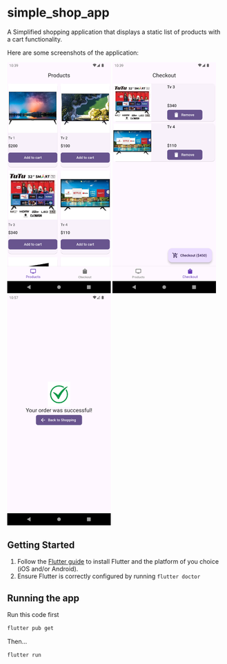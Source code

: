 # simple_shop_app

A Simplified shopping application that displays a static list of products with a cart functionality.

Here are some screenshots of the application:

<img src="screenshots/2024-07-06 22-39-06 High Res Screenshot.png" width="240">
<img src="screenshots/2024-07-06 22-39-27 High Res Screenshot.png" width="240">
<img src="screenshots/2024-07-06 22-57-49 High Res Screenshot.png" width="240">


## Getting Started
1. Follow the [Flutter guide](https://docs.flutter.dev/get-started/install) to
   install Flutter and the platform of you choice (iOS and/or Android).
2. Ensure Flutter is correctly configured by running `flutter doctor`

## Running the app
Run this code first
```sh
flutter pub get
```
Then...
```sh
flutter run
```
